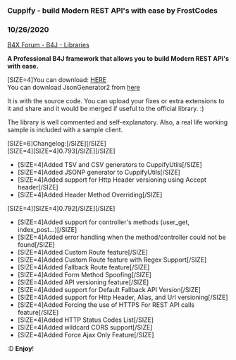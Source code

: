 ### Cuppify - build Modern REST API's with ease by FrostCodes
### 10/26/2020
[B4X Forum - B4J - Libraries](https://www.b4x.com/android/forum/threads/100923/)

**A Professional B4J framework that allows you to build Modern REST API's with ease.**  
  
[SIZE=4]You can download: [HERE](https://github.com/punchline-technologies/Cuppify)  
You can download JsonGenerator2 from [here](https://www.b4x.com/android/forum/threads/json-simple2-keep-the-json-order.80589/)  
  
It is with the source code. You can upload your fixes or extra extensions to it and share and it would be merged if useful to the official library. :)  
  
The library is well commented and self-explanatory. Also, a real life working sample is included with a sample client.  
  
  
[SIZE=6]Changelog:[/SIZE][/SIZE]  
[SIZE=4][SIZE=4]0.793[/SIZE][/SIZE]  

- [SIZE=4]Added TSV and CSV generators to CuppifyUtils[/SIZE]
- [SIZE=4]Added JSONP generator to CuppifyUtils[/SIZE]
- [SIZE=4]Added support for Http Header versioning using Accept header[/SIZE]
- [SIZE=4]Added Header Method Overriding[/SIZE]

[SIZE=4][SIZE=4]0.792[/SIZE][/SIZE]  

- [SIZE=4]Added support for controller's methods (user\_get, index\_post…)[/SIZE]
- [SIZE=4]Added error handling when the method/controller could not be found[/SIZE]
- [SIZE=4]Added Custom Route feature[/SIZE]
- [SIZE=4]Added Custom Route feature with Regex Support[/SIZE]
- [SIZE=4]Added Fallback Route feature[/SIZE]
- [SIZE=4]Added Form Method Spoofing[/SIZE]
- [SIZE=4]Added API versioning feature[/SIZE]
- [SIZE=4]Added support for Default Fallback API Version[/SIZE]
- [SIZE=4]Added support for Http Header, Alias, and Url versioning[/SIZE]
- [SIZE=4]Added Forcing the use of HTTPS For REST API calls feature[/SIZE]
- [SIZE=4]Added HTTP Status Codes List[/SIZE]
- [SIZE=4]Added wildcard CORS support[/SIZE]
- [SIZE=4]Added Force Ajax Only Feature[/SIZE]

  
:D **Enjoy**!